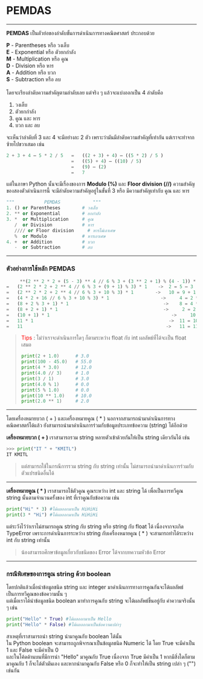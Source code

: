 # PEMDAS

---

**PEMDAS**   เป็นตัวย่อของลำดับขั้นการดำเนินการทางคณิตศาสตร์ ประกอบด้วย

**P** - Parentheses    หรือ   วงเล็บ<br>
**E** - Exponential    หรือ   ตัวยกกำลัง<br>
**M** - Multiplication หรือ   คูณ<br>
**D** - Division       หรือ   หาร<br>
**A** - Addition       หรือ   บวก<br>
**S** - Subtraction    หรือ   ลบ<br>
<br>
โดยจะเรียงลำดับความสำคัญตามลำดับเลย แต่จริง ๆ แล้วจะแบ่งออกเป็น 4 ลำดับคือ
<ol>
   <li>วงเล็บ</li>
   <li>ตัวยกกำลัง</li>
   <li>คูณ และ หาร</li>
   <li>บวก และ ลบ</li>
</ol>

จะเห็นว่าลำดับที่ 3 และ 4 จะมีอย่างละ 2 ตัว เพราะว่ามันมีลำดับความสำคัญที่เท่ากัน แต่เราจะทำจากซ้ายไปขวาเสมอ เช่น

```python
2 + 3 + 4 – 5 * 2 / 5	=	((2 + 3) + 4) – ((5 * 2) / 5 )
                        =	((5) + 4) – ((10) / 5)
                        =	(9) – (2)
                        =	7
```

แต่ในภาษา Python นั้นจะมีเรื่องของการ **Modulo (%)** และ **Floor division (//)** ความสำคัญของสองตัวดำเนินการนี้ จะมีลำดับความสำคัญอยู่ในขั้นที่ 3 หรือ มีความสำคัญเท่ากับ คูณ และ หาร

```python
"""           PEMDAS            """
1. () or Parentheses        # วงเล็บ
2. ** or Exponential        # ยกกำลัง
3. *  or Multiplication     # คูณ
   /  or Division           # หาร
   //// or Floor division     # หารไม่เอาเศษ
   %  or Modulo             # หารเอาเศษ
4. +  or Addition           # บวก
   -  or Subtraction        # ลบ
```

---

### ตัวอย่างการใช้หลัก PEMDAS

```python
     **(2 ** 2 * 2 + (5 - 3) ** 4 // 6 % 3 + (3 ** 2 + 1) % (4 - 1)) * (2 ** 0)**
=	(2 ** 2 * 2 + 2 ** 4 // 6 % 3 + (9 + 1) % 3) * 1  	-> 	2 = 5 – 3 , 9 = 3 ** 2 , 1 = 2 ** 0
=	(2 ** 2 * 2 + 2 ** 4 // 6 % 3 + 10 % 3) * 1		   -> 	10 = 9 + 1
=	(4 * 2 + 16 // 6 % 3 + 10 % 3) * 1			         -> 	4 = 2 ** 2 , 16 = 2 ** 4
=	(8 + 2 % 3 + 1) * 1					                  -> 	8 = 4 * 2 , 2 = 16 // 6 , 1 = 10 % 3
=	(8 + 2 + 1) * 1						                  ->	 2 = 2 % 3
=	(10 + 1) * 1						                     -> 	10 = 8 + 2
=	11 * 1							                        -> 	11 = 10 + 1
=	11 							                           -> 	11 = 11 * 1
```

> <span style="color:red">Tips</span> : ไม่ว่าเราจะดำเนินการใดๆ ก็ตามระหว่าง float กับ int ผลลัพธ์ที่ได้จะเป็น float เสมอ
> 
> ```python
> print(2 + 1.0)      # 3.0
> print(100 - 45.0)   # 55.0
> print(4 * 3.0)      # 12.0
> print(4.0 // 3)     # 1.0
> print(3 / 1)        # 3.0
> print(4.0 % 1)      # 0.0
> print(5 % 1.0)      # 0.0
> print(10 ** 1.0)    # 10.0
> print(2.0 ** 1)     # 2.0
> ```

---

โดยเครื่องหมายบวก ( + ) และเครื่องหมายคูณ ( * ) นอกจากสามารถนำมาดำเนินการทางคณิตศาสตร์ได้แล้ว ยังสามารถนำมาดำเนินการร่วมกับข้อมูลประเภทข้อความ (string) ได้อีกด้วย<br>

**เครื่องหมายบวก ( + )** เราสามารถรวม string หลายตัวเข้าด้วยกันให้เป็น string เดียวกันได้ เช่น


```python
>>> print("IT " + "KMITL")
IT KMITL
```

> แต่สามารถใช้ในกรณีการรวม string กับ string เท่านั้น ไม่สามารถนำมาดำเนินการร่วมกับตัวแปรชนิดอื่นได้

---

**เครื่องหมายคูณ ( * )** เราสามารถใช้ตัวคูณ คูณระหว่าง int และ string ได้ เพื่อเป็นการทวีคูณ string นั้นตามจำนวนครั้งของ int ที่เราคูณกับข้อความ เช่น

```python
print("Hi" * 3) #ได้ผลออกมาเป็น HiHiHi
print(3 * "Hi") #ได้ผลออกมาเป็น HiHiHi
```

แต่ระวังไว้ว่าเราไม่สามารถคูณ string กับ  string หรือ string กับ float ได้ เนื่องจากจะเกิด TypeError เพราะการดำเนินการระหว่าง string กับเครื่องหมายคูณ ( * ) จะสามารถทำได้ระหว่าง int กับ string เท่านั้น 

> น้องสามารถศึกษาข้อมูลเกี่ยวกับชนิดของ Error ได้จากบทความหัวข้อ Error

---

### กรณีพิเศษของการคูณ string ด้วย boolean

โดยปกติแล้วเมื่อนำข้อมูลชนิด string และ integer มาดำเนินการทางการคูณกันจะได้ผลลัพธ์เป็นการทวีคูณของข้อความนั้น ๆ <br>
แต่เมื่อเราได้นำข้อมูลชนิด boolean มาทำการคูณกับ string จะได้ผลลัพธ์ขึ้นอยู่กับ ค่าความจริงนั้น ๆ เช่น

```python
print("Hello" * True) #ได้ผลออกมาเป็น Hello
print("Hello" * False) #ได้ผลออกมาเป็นข้อความเปล่าๆ
```

สาเหตุที่เราสามารถนำ string นำมาคูณกับ boolean ได้นั้น<br>
ใน Python boolean จะสามารถถูกพิจารณาเป็นข้อมูลชนิด Numeric ได้ โดย True จะมีค่าเป็น 1 และ False จะมีค่าเป็น 0<br>
และในโค้ดด้านบนที่มีการนำ "Hello" มาคูณกับ True เนื่องจาก True มีค่าเป็น 1 หากมีสิ่งใดก็ตามมาคูณกับ 1 ก็จะได้ตัวมันเอง และหากนำมาคูณกับ False หรือ 0 ก็จะทำให้เป็น string เปล่า ๆ ("") เช่นกัน

